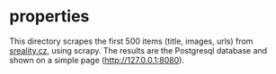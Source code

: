 # properties
This directory scrapes the first 500 items (title, images, urls) from [sreality.cz](https://www.sreality.cz/), using scrapy. The results are the Postgresql database and shown on a simple page (http://127.0.0.1:8080).
